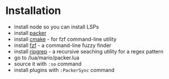 # Installation

- install node so you can install LSPs 
- install [packer](https://github.com/wbthomason/packer.nvim) 
- install [cmake](https://cmake.org/) - for fzf command-line utility
- install [fzf](https://github.com/junegunn/fzf) - a command-line fuzzy finder
- install [ripgrep](https://github.com/BurntSushi/ripgrep) - a recursive seaching utility for a regex pattern
- go to /lua/mario/packer.lua
- source it with `:so` command
- install plugins with `:PackerSync` command
